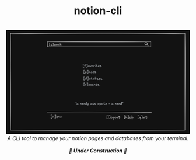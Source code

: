 <div align="center">
    <h1>notion-cli</h1>
    <br>
    <img src="./public/preview.png" alt="drawing" width="550"/><br>
    <em>A CLI tool to manage your notion pages and databases from your terminal.</em>
    <br><br>
    <em><strong>🚧 Under Construction 🚧</strong></em>
</div>
